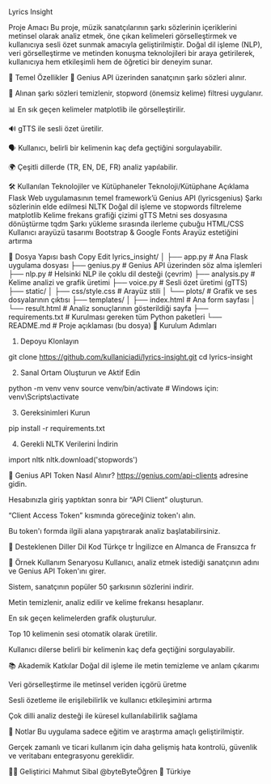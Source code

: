 Lyrics Insight

Proje Amacı
Bu proje, müzik sanatçılarının şarkı sözlerinin içeriklerini metinsel olarak analiz etmek, öne çıkan kelimeleri görselleştirmek ve kullanıcıya sesli özet sunmak amacıyla geliştirilmiştir. Doğal dil işleme (NLP), veri görselleştirme ve metinden konuşma teknolojileri bir araya getirilerek, kullanıcıya hem etkileşimli hem de öğretici bir deneyim sunar.

🧠 Temel Özellikler
🎵 Genius API üzerinden sanatçının şarkı sözleri alınır.

🧹 Alınan şarkı sözleri temizlenir, stopword (önemsiz kelime) filtresi uygulanır.

📊 En sık geçen kelimeler matplotlib ile görselleştirilir.

🔊 gTTS ile sesli özet üretilir.

🗣️ Kullanıcı, belirli bir kelimenin kaç defa geçtiğini sorgulayabilir.

🌍 Çeşitli dillerde (TR, EN, DE, FR) analiz yapılabilir.

🛠️ Kullanılan Teknolojiler ve Kütüphaneler
Teknoloji/Kütüphane	Açıklama
Flask	Web uygulamasının temel framework’ü
Genius API (lyricsgenius)	Şarkı sözlerinin elde edilmesi
NLTK	Doğal dil işleme ve stopwords filtreleme
matplotlib	Kelime frekans grafiği çizimi
gTTS	Metni ses dosyasına dönüştürme
tqdm	Şarkı yükleme sırasında ilerleme çubuğu
HTML/CSS	Kullanıcı arayüzü tasarımı
Bootstrap & Google Fonts	Arayüz estetiğini artırma

📁 Dosya Yapısı
bash
Copy
Edit
lyrics_insight/
│
├── app.py                     # Ana Flask uygulama dosyası
├── genius.py                 # Genius API üzerinden söz alma işlemleri
├── nlp.py                    # Helsinki NLP ile çoklu dil desteği (çevrim)
├── analysis.py               # Kelime analizi ve grafik üretimi
├── voice.py                  # Sesli özet üretimi (gTTS)
├── static/
│   ├── css/style.css         # Arayüz stili
│   └── plots/                # Grafik ve ses dosyalarının çıktısı
├── templates/
│   ├── index.html            # Ana form sayfası
│   └── result.html           # Analiz sonuçlarının gösterildiği sayfa
├── requirements.txt          # Kurulması gereken tüm Python paketleri
└── README.md                 # Proje açıklaması (bu dosya)
🔧 Kurulum Adımları
1. Depoyu Klonlayın

git clone https://github.com/kullaniciadi/lyrics-insight.git
cd lyrics-insight

2. Sanal Ortam Oluşturun ve Aktif Edin

python -m venv venv
source venv/bin/activate  # Windows için: venv\Scripts\activate

3. Gereksinimleri Kurun

pip install -r requirements.txt

4. Gerekli NLTK Verilerini İndirin

import nltk
nltk.download('stopwords')

🔑 Genius API Token Nasıl Alınır?
https://genius.com/api-clients adresine gidin.

Hesabınızla giriş yaptıktan sonra bir “API Client” oluşturun.

“Client Access Token” kısmında göreceğiniz token'ı alın.

Bu token'ı formda ilgili alana yapıştırarak analiz başlatabilirsiniz.

🔄 Desteklenen Diller
Dil	Kod
Türkçe	tr
İngilizce	en
Almanca	de
Fransızca	fr

🧪 Örnek Kullanım Senaryosu
Kullanıcı, analiz etmek istediği sanatçının adını ve Genius API Token'ını girer.

Sistem, sanatçının popüler 50 şarkısının sözlerini indirir.

Metin temizlenir, analiz edilir ve kelime frekansı hesaplanır.

En sık geçen kelimelerden grafik oluşturulur.

Top 10 kelimenin sesi otomatik olarak üretilir.

Kullanıcı dilerse belirli bir kelimenin kaç defa geçtiğini sorgulayabilir.

📚 Akademik Katkılar
Doğal dil işleme ile metin temizleme ve anlam çıkarımı

Veri görselleştirme ile metinsel veriden içgörü üretme

Sesli özetleme ile erişilebilirlik ve kullanıcı etkileşimini artırma

Çok dilli analiz desteği ile küresel kullanılabilirlik sağlama

📌 Notlar
Bu uygulama sadece eğitim ve araştırma amaçlı geliştirilmiştir.

Gerçek zamanlı ve ticari kullanım için daha gelişmiş hata kontrolü, güvenlik ve veritabanı entegrasyonu gereklidir.

🧑‍💻 Geliştirici
Mahmut Sibal
@byteByteÖğren
📍 Türkiye